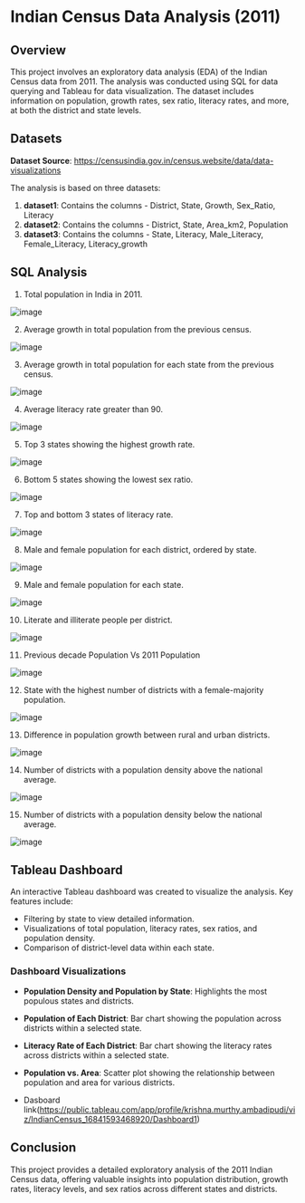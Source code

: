 # Indian Census Data Analysis (2011)

## Overview
This project involves an exploratory data analysis (EDA) of the Indian Census data from 2011. The analysis was conducted using SQL for data querying and Tableau for data visualization. The dataset includes information on population, growth rates, sex ratio, literacy rates, and more, at both the district and state levels.

## Datasets
**Dataset Source**: https://censusindia.gov.in/census.website/data/data-visualizations

The analysis is based on three datasets:

1. **dataset1**: Contains the columns - District, State, Growth, Sex_Ratio, Literacy
2. **dataset2**: Contains the columns - District, State, Area_km2, Population
3. **dataset3**: Contains the columns - State, Literacy, Male_Literacy, Female_Literacy, Literacy_growth

## SQL Analysis

1. Total population in India in 2011.

![image](https://github.com/user-attachments/assets/980a1633-1b3b-49fb-a4c3-2aa39c716028)

2. Average growth in total population from the previous census.

![image](https://github.com/user-attachments/assets/c4e678dc-d3ae-4aeb-8e6c-b4bd92ef582e)

3. Average growth in total population for each state from the previous census.

![image](https://github.com/user-attachments/assets/569a8bf2-8dfc-4a4c-87e0-4d35a27916da)

4. Average literacy rate greater than 90.

![image](https://github.com/user-attachments/assets/2c4b36f9-fc84-43ab-9253-2f197e19e76e)

5. Top 3 states showing the highest growth rate.

![image](https://github.com/user-attachments/assets/e1fc6bfc-fcad-4ba5-a6e5-28fd17e7e51b)

6. Bottom 5 states showing the lowest sex ratio.

![image](https://github.com/user-attachments/assets/8b5ddb88-a2b9-4987-9789-156cdab5b0e4)

7. Top and bottom 3 states of literacy rate.

![image](https://github.com/user-attachments/assets/b766cfaa-ff16-4fb2-bdd5-5d430d44327d)

8. Male and female population for each district, ordered by state.

![image](https://github.com/user-attachments/assets/db82480c-4d1e-4622-a34e-968b7467940a)

9. Male and female population for each state.

![image](https://github.com/user-attachments/assets/39f7ff1c-5c9c-4216-a2ea-c17ef8cb84dc)

10. Literate and illiterate people per district.

![image](https://github.com/user-attachments/assets/beebefe5-73df-4a36-b82a-2267d9ad222e)

11. Previous decade Population Vs 2011 Population

![image](https://github.com/user-attachments/assets/e8f6e93e-a084-4955-a38a-665a9b1008bc)

12. State with the highest number of districts with a female-majority population.

![image](https://github.com/user-attachments/assets/84030dab-ee54-4e8a-8bd9-16bb7733ba6e)

13. Difference in population growth between rural and urban districts.

![image](https://github.com/user-attachments/assets/09ec693f-fb06-4ccc-975d-a57bc05ed995)

14. Number of districts with a population density above the national average.

![image](https://github.com/user-attachments/assets/163a56ec-d431-4026-a8be-090135970f08)

15. Number of districts with a population density below the national average.

![image](https://github.com/user-attachments/assets/b4a50973-d571-44cc-8aa0-1c1d8cb6c94d)

## Tableau Dashboard
An interactive Tableau dashboard was created to visualize the analysis. Key features include:
- Filtering by state to view detailed information.
- Visualizations of total population, literacy rates, sex ratios, and population density.
- Comparison of district-level data within each state.

### Dashboard Visualizations
- **Population Density and Population by State**: Highlights the most populous states and districts.
- **Population of Each District**: Bar chart showing the population across districts within a selected state.
- **Literacy Rate of Each District**: Bar chart showing the literacy rates across districts within a selected state.
- **Population vs. Area**: Scatter plot showing the relationship between population and area for various districts.

- Dasboard link(https://public.tableau.com/app/profile/krishna.murthy.ambadipudi/viz/IndianCensus_16841593468920/Dashboard1)
  

## Conclusion
This project provides a detailed exploratory analysis of the 2011 Indian Census data, offering valuable insights into population distribution, growth rates, literacy levels, and sex ratios across different states and districts.


